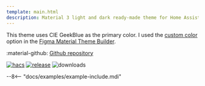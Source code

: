 ```yaml
---
template: main.html
description: Material 3 light and dark ready-made theme for Home Assistant. Example C10 is based on GeekBlue as the primary color. Check the screenshots and theme config!
---
```


This theme uses CIE GeekBlue as the primary color. I used the [custom color][picking-the-hue] option in the [Figma Material Theme Builder][create-material3-theme].

:material-github: [Github repository][m3-theme-github-url]

[![hacs][hacs-badge]][hacs-url]
[![release][release-badge]][release-url]
![downloads][downloads-badge]

--8<-- "docs/examples/example-include.mdi"

<!-- Image references -->

[AmoebeLabs Material 3 Theme Palettes]: ../assets/screenshots/m3-theme-c10-palettes.png
[AmoebeLabs Material 3 Theme Surfaces]: ../assets/screenshots/m3-theme-c10-surfaces.png
[AmoebeLabs Material 3 Theme Light]: ../assets/screenshots/m3-theme-c10-light.png
[AmoebeLabs Material 3 Theme Dark]: ../assets/screenshots/m3-theme-c10-dark.png

[AmoebeLabs Material 3 Theme Example Light]: ../assets/screenshots/m3-example-c10-light.png
[AmoebeLabs Material 3 Theme Example Dark]: ../assets/screenshots/m3-example-c10-dark.png

<!-- External references -->

[sak-example-12-url]: https://swiss-army-knife-card-manual.amoebelabs.com/examples/example-12/
[m3-theme-github-url]: https://github.com/AmoebeLabs/HA-Theme_M3-c10-geekblue
[home-assistant]: https://www.home-assistant.io/
[home-assitant-theme-docs]: https://www.home-assistant.io/integrations/frontend/#defining-themes
[hacs]: https://hacs.xyz
[release-url]: https://github.com/AmoebeLabs/HA-Theme_M3-c10-geekblue/releases
[sak-docs-url]: https://swiss-army-knife-card-manual.amoebelabs.com/

<!-- Badge references -->

[hacs-url]: https://github.com/hacs/default
[hacs-badge]: https://img.shields.io/badge/HACS-Default-41BDF5.svg?style=for-the-badge&logo=homeassistantcommunitystore
[release-badge]: https://img.shields.io/github/v/release/AmoebeLabs/HA-Theme_M3-c10-geekblue?style=for-the-badge&logo=github
[downloads-badge]: https://img.shields.io/github/downloads/AmoebeLabs/HA-Theme_M3-c10-geekblue/total?style=for-the-badge&logo=github

<!-- Internal references -->

[create-material3-theme]: ../design/create-material3-theme.md
[picking-the-hue]: ../basics/m3-analysis-hue-picker.md

